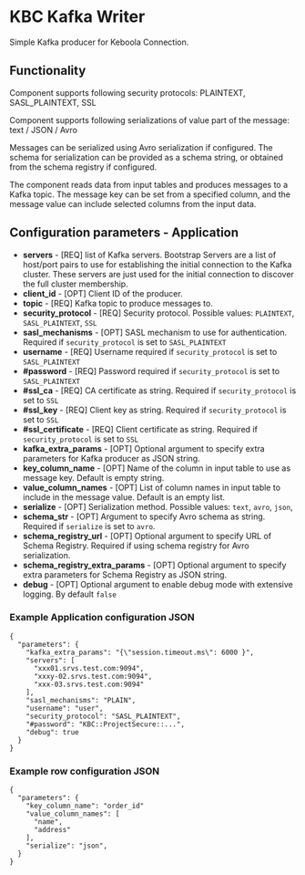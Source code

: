# KBC Kafka Writer

Simple Kafka producer for Keboola Connection.

## Functionality

Component supports following security protocols: PLAINTEXT, SASL_PLAINTEXT, SSL

Component supports following serializations of value part of the message: text / JSON / Avro

Messages can be serialized using Avro serialization if configured. The schema for serialization can be provided as a
schema string, or obtained from the schema registry if configured.

The component reads data from input tables and produces messages to a Kafka topic. The message key can be set from a
specified column, and the message value can include selected columns from the input data.

## Configuration parameters - Application

- **servers** - [REQ] list of Kafka servers. Bootstrap Servers are a list of host/port pairs to use for establishing the
  initial connection to the Kafka cluster.
  These servers are just used for the initial connection to discover the full cluster membership.
- **client_id** - [OPT] Client ID of the producer.
- **topic** - [REQ] Kafka topic to produce messages to.
- **security_protocol** - [REQ] Security protocol. Possible values: `PLAINTEXT`, `SASL_PLAINTEXT`, `SSL`
- **sasl_mechanisms** - [OPT] SASL mechanism to use for authentication. Required if `security_protocol` is set to
  `SASL_PLAINTEXT`
- **username** - [REQ] Username required if `security_protocol` is set to `SASL_PLAINTEXT`
- **#password** - [REQ] Password required if `security_protocol` is set to `SASL_PLAINTEXT`
- **#ssl_ca** - [REQ] CA certificate as string. Required if `security_protocol` is set to `SSL`
- **#ssl_key** - [REQ] Client key as string. Required if `security_protocol` is set to `SSL`
- **#ssl_certificate** - [REQ] Client certificate as string. Required if `security_protocol` is set to `SSL`
- **kafka_extra_params** - [OPT] Optional argument to specify extra parameters for Kafka producer as JSON string.
- **key_column_name** - [OPT] Name of the column in input table to use as message key. Default is empty string.
- **value_column_names** - [OPT] List of column names in input table to include in the message value. Default is an
  empty list.
- **serialize** - [OPT] Serialization method. Possible values: `text`, `avro`, `json`,
- **schema_str** - [OPT] Argument to specify Avro schema as string. Required if `serialize` is set to `avro`.
- **schema_registry_url** - [OPT] Optional argument to specify URL of Schema Registry. Required if using schema registry
  for Avro serialization.
- **schema_registry_extra_params** - [OPT] Optional argument to specify extra parameters for Schema Registry as JSON
  string.
- **debug** - [OPT] Optional argument to enable debug mode with extensive logging. By default `false`

### Example Application configuration JSON

```
{
  "parameters": {
    "kafka_extra_params": "{\"session.timeout.ms\": 6000 }",
    "servers": [
      "xxx01.srvs.test.com:9094",
      "xxxy-02.srvs.test.com:9094",
      "xxx-03.srvs.test.com:9094"
    ],
    "sasl_mechanisms": "PLAIN",
    "username": "user",
    "security_protocol": "SASL_PLAINTEXT",
    "#password": "KBC::ProjectSecure::...",
    "debug": true
  }
}
```

### Example row configuration JSON

```
{
  "parameters": {
    "key_column_name": "order_id"
    "value_column_names": [
      "name",
      "address"
    ],
    "serialize": "json",
  }
}
```